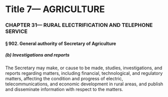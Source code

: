 
# Title 7— AGRICULTURE
### CHAPTER 31— RURAL ELECTRIFICATION AND TELEPHONE SERVICE
#### § 902. General authority of Secretary of Agriculture
##### (b) Investigations and reports

The Secretary may make, or cause to be made, studies, investigations, and reports regarding matters, including financial, technological, and regulatory matters, affecting the condition and progress of electric, telecommunications, and economic development in rural areas, and publish and disseminate information with respect to the matters.
